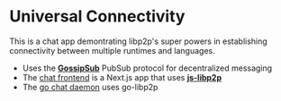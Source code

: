 # Universal Connectivity

This is a chat app demontrating libp2p's super powers in establishing connectivity between multiple runtimes and languages.

- Uses the [**GossipSub**](https://docs.libp2p.io/concepts/pubsub/overview/) PubSub protocol for decentralized messaging
- The [chat frontend](./packages/frontend) is a Next.js app that uses [**js-libp2p**](https://github.com/libp2p/js-libp2p)
- The [go chat daemon](./go-server) uses go-libp2p
